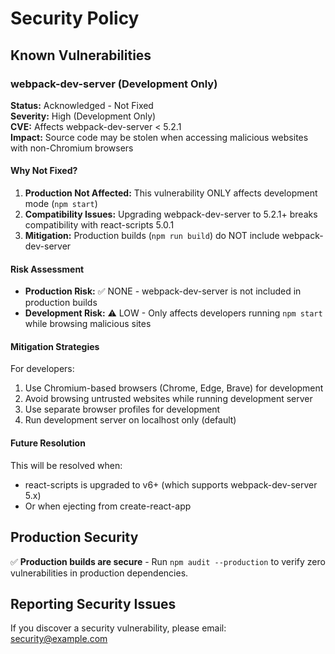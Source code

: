# Security Policy

## Known Vulnerabilities

### webpack-dev-server (Development Only)

**Status:** Acknowledged - Not Fixed  
**Severity:** High (Development Only)  
**CVE:** Affects webpack-dev-server < 5.2.1  
**Impact:** Source code may be stolen when accessing malicious websites with non-Chromium browsers

#### Why Not Fixed?

1. **Production Not Affected:** This vulnerability ONLY affects development mode (`npm start`)
2. **Compatibility Issues:** Upgrading webpack-dev-server to 5.2.1+ breaks compatibility with react-scripts 5.0.1
3. **Mitigation:** Production builds (`npm run build`) do NOT include webpack-dev-server

#### Risk Assessment

- **Production Risk:** ✅ NONE - webpack-dev-server is not included in production builds
- **Development Risk:** ⚠️ LOW - Only affects developers running `npm start` while browsing malicious sites

#### Mitigation Strategies

For developers:
1. Use Chromium-based browsers (Chrome, Edge, Brave) for development
2. Avoid browsing untrusted websites while running development server
3. Use separate browser profiles for development
4. Run development server on localhost only (default)

#### Future Resolution

This will be resolved when:
- react-scripts is upgraded to v6+ (which supports webpack-dev-server 5.x)
- Or when ejecting from create-react-app

## Production Security

✅ **Production builds are secure** - Run `npm audit --production` to verify zero vulnerabilities in production dependencies.

## Reporting Security Issues

If you discover a security vulnerability, please email: security@example.com
